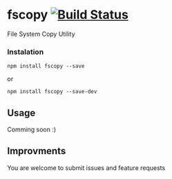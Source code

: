 # fscopy [![Build Status](https://travis-ci.org/maximandrewz/fscopy.svg?branch=master)](https://travis-ci.org/maximandrewz/fscopy)
File System Copy Utility

### Instalation
```npm install fscopy --save```

or

```npm install fscopy --save-dev```

## Usage
Comming soon :)

## Improvments
You are welcome to submit issues and feature requests